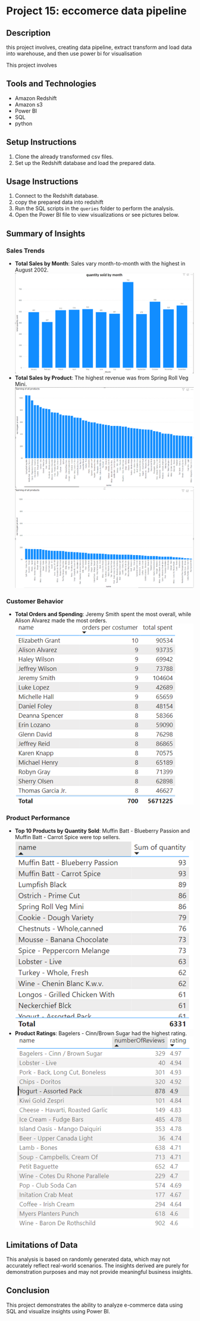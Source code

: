 # Project 15: eccomerce data pipeline


## Description
this project involves, creating data pipeline, extract transform and load data into warehouse, and then use power bi for visualisation


This project involves 
## Tools and Technologies
- Amazon Redshift
- Amazon s3
- Power BI
- SQL
- python

## Setup Instructions
1. Clone the already transformed csv files.
2. Set up the Redshift database and load the prepared data.

## Usage Instructions
1. Connect to the Redshift database.
2. copy the prepared data into redshift
3. Run the SQL scripts in the `queries` folder to perform the analysis.
4. Open the Power BI file to view visualizations or see pictures below.

## Summary of Insights

### Sales Trends
- **Total Sales by Month**: Sales vary month-to-month with the highest in August 2002.
  ![total quantity sold by Month](screens\capture.png)
- **Total Sales by Product**: The highest revenue was from Spring Roll Veg Mini.
  ![Total Sales by Product](screens\2.png) ![Second Image](screens/3.png)


### Customer Behavior
- **Total Orders and Spending**: Jeremy Smith spent the most overall, while Alison Alvarez made the most orders.
  ![Total Orders and Spending](screens\4.png)

### Product Performance
- **Top 10 Products by Quantity Sold**: Muffin Batt - Blueberry Passion and Muffin Batt - Carrot Spice were top sellers.
  ![Top 16 Products by Quantity Sold](screens\5.png)
- **Product Ratings**: Bagelers - Cinn/Brown Sugar had the highest rating.
  ![Product Ratings](screens\6.png)

## Limitations of Data
This analysis is based on randomly generated data, which may not accurately reflect real-world scenarios. The insights derived are purely for demonstration purposes and may not provide meaningful business insights.

## Conclusion
This project demonstrates the ability to analyze e-commerce data using SQL and visualize insights using Power BI.

